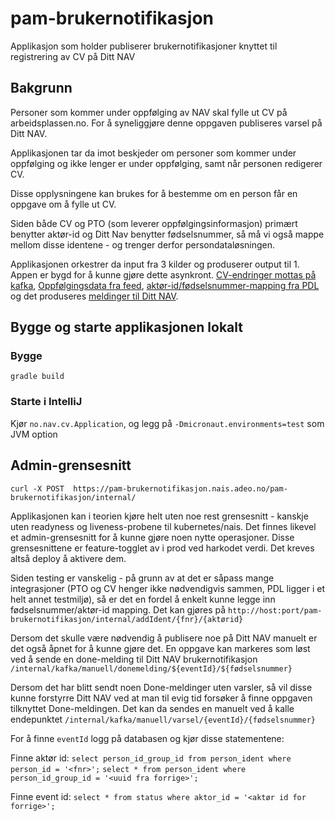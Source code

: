 # pam-brukernotifikasjon
Applikasjon som holder publiserer brukernotifikasjoner knyttet til registrering av CV på Ditt NAV 

## Bakgrunn
Personer som kommer under oppfølging av NAV skal fylle ut CV på arbeidsplassen.no. For å syneliggjøre denne oppgaven publiseres varsel på Ditt NAV. 

Applikasjonen tar da imot beskjeder om personer som kommer under oppfølging og ikke lenger er under oppfølging, samt når personen redigerer CV. 

Disse opplysningene kan brukes for å bestemme om en person får en oppgave om å fylle ut CV.

Siden både CV og PTO (som leverer oppfølgingsinformasjon) primært benytter aktør-id og Ditt Nav benytter fødselsnummer, så må vi også mappe mellom disse identene - og trenger derfor persondataløsningen.

Applikasjonen orkestrer da input fra 3 kilder og produserer output til 1. Appen er bygd for å kunne gjøre dette asynkront. [CV-endringer mottas på kafka](https://github.com/navikt/pam-cv-avro-cvmeldinger), [Oppfølgingsdata fra feed](https://github.com/navikt/veilarboppfolging), [aktør-id/fødselsnummer-mapping fra PDL](https://navikt.github.io/pdl/) og det produseres [meldinger til Ditt NAV](https://github.com/navikt/brukernotifikasjon-topic-iac). 

## Bygge og starte applikasjonen lokalt
### Bygge
```
gradle build
```

### Starte i IntelliJ
Kjør `no.nav.cv.Application`, og legg på `-Dmicronaut.environments=test` som JVM option

## Admin-grensesnitt
`curl -X POST  https://pam-brukernotifikasjon.nais.adeo.no/pam-brukernotifikasjon/internal/`

Applikasjonen kan i teorien kjøre helt uten noe rest grensesnitt - kanskje uten readyness og liveness-probene til kubernetes/nais. Det finnes likevel et admin-grensesnitt for å kunne gjøre noen nytte operasjoner. Disse grensesnittene er feature-togglet av i prod ved harkodet verdi. Det kreves altså deploy å aktivere dem.

Siden testing er vanskelig - på grunn av at det er såpass mange integrasjoner (PTO og CV henger ikke nødvendigvis sammen, PDL ligger i et helt annet testmiljø), så er det en fordel å enkelt kunne legge inn fødselsnummer/aktør-id mapping. Det kan gjøres på `http://host:port/pam-brukernotifikasjon/internal/addIdent/{fnr}/{aktørid}`

Dersom det skulle være nødvendig å publisere noe på Ditt NAV manuelt er det også åpnet for å kunne gjøre det. En oppgave kan markeres som løst ved å sende en done-melding til Ditt NAV brukernotifikasjon `/internal/kafka/manuell/donemelding/${eventId}/${fødselsnummer}`

Dersom det har blitt sendt noen Done-meldinger uten varsler, så vil disse kunne forstyrre Ditt NAV ved at man til evig tid forsøker å finne oppgaven tilknyttet Done-meldingen. Det kan da sendes en manuelt ved å kalle endepunktet `/internal/kafka/manuell/varsel/{eventId}/{fødselsnummer}`

For å finne `eventId` logg på databasen og kjør disse statementene:

Finne aktør id:
`select person_id_group_id from person_ident where person_id = '<fnr>';`
`select * from person_ident where person_id_group_id = '<uuid fra forrige>';`

Finne event id:
`select * from status where aktor_id = '<aktør id for forrige>';`




